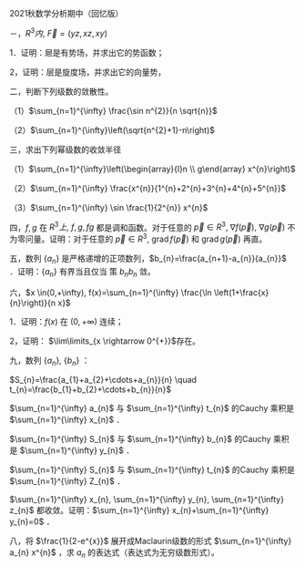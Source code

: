 2021秋数学分析期中（回忆版）

－，$R^{3} 内, ~ \vec{F}=(y z, x z, x y)$

1．证明：㞎是有势场，并求出它的势函数；

2，证明：层是旋度场，并求出它的向量势，

二，判断下列级数的敛散性。

（1）$\sum_{n=1}^{\infty} \frac{\sin n^{2}}{n \sqrt{n}}$

（2）$\sum_{n=1}^{\infty}\left(\sqrt{n^{2}+1}-n\right)$

三，求出下列幂级数的收敛半径

（1）$\sum_{n=1}^{\infty}\left(\begin{array}{l}n \\ g\end{array} x^{n}\right)$

（2）$\sum_{n=1}^{\infty} \frac{x^{n}}{1^{n}+2^{n}+3^{n}+4^{n}+5^{n}}$

（3）$\sum_{n=1}^{\infty} \sin \frac{1}{2^{n}} x^{n}$

四，$f, g$ 在 $R^{3} 上, ~ f, g, f g$ 都是调和函数。对于任意的 $\vec{p} \in R^{3}, ~ \nabla f(\vec{p}), ~ \nabla g(\vec{p})$ 不为零问量。证明：对于任意的 $\vec{p} \in R^{3}, ~ \operatorname{grad} f(\vec{p})$ 和 $\operatorname{grad} g(\vec{p})$ 再直。

五，数列 $\left\{a_{n}\right\}$ 是严格递增的正项数列，$b_{n}=\frac{a_{n+1}-a_{n}}{a_{n}}$ ．证明：$\left\{a_{n}\right\}$ 有界当且仅当 策 $b_{n} b_{n}$ 敛。

六，$x \in(0,+\infty), f(x)=\sum_{n=1}^{\infty} \frac{\ln \left(1+\frac{x}{n}\right)}{n x}$

1．证明：$f(x)$ 在 $(0,+\infty)$ 连续；

2，证明： $\lim\limits_{x \rightarrow 0^{+}}$存在。

九，数列 $\left\{a_{n}\right\}, ~\left\{b_{n}\right\}$ ：

$S_{n}=\frac{a_{1}+a_{2}+\cdots+a_{n}}{n} \quad t_{n}=\frac{b_{1}+b_{2}+\cdots+b_{n}}{n}$

$\sum_{n=1}^{\infty} a_{n}$ 与 $\sum_{n=1}^{\infty} t_{n}$ 的Cauchy 乘积是 $\sum_{n=1}^{\infty} x_{n}$ ．

$\sum_{n=1}^{\infty} S_{n}$ 与 $\sum_{n=1}^{\infty} b_{n}$ 的Cauchy 乘积是 $\sum_{n=1}^{\infty} y_{n}$ ．

$\sum_{n=1}^{\infty} S_{n}$ 与 $\sum_{n=1}^{\infty} t_{n}$ 的Cauchy 乘积是 $\sum_{n=1}^{\infty} Z_{n}$ ．

$\sum_{n=1}^{\infty} x_{n}, \sum_{n=1}^{\infty} y_{n}, \sum_{n=1}^{\infty} z_{n}$ 都收敛。证明：$\sum_{n=1}^{\infty} x_{n}+\sum_{n=1}^{\infty} y_{n}=0$ ．

八，将 $\frac{1}{2-e^{x}}$ 展开成Maclaurin级数的形式 $\sum_{n=1}^{\infty} a_{n} x^{n}$ ，求 $a_{n}$ 的表达式（表达式为无穷级数形式）。

